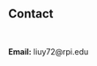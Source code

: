 <h1 id="contact"></h1>

<h2 style="margin: 60px 0px 10px;">Contact</h2>

<p>
<!-- <strong>Address:</strong> <a href="https://www.google.com/maps/place/Malone+Hall,+3400+N+Charles+St,+Baltimore,+MD+21218/@39.3262085,-76.6253679,17z/data=!3m1!4b1!4m6!3m5!1s0x89c804de59b4d18d:0x2d92398f0946a9ad!8m2!3d39.3262044!4d-76.6208832!16s%2Fg%2F11b6g45l_1?coh=164777&entry=tt">3400 N. Charles St., Baltimore, MD 21218-2625</a> -->
<br />
<!-- <strong>Office Location:</strong> Malone Hall 248 -->
<br />
<strong>Email:</strong> <email>liuy72@rpi.edu</email>
<br />
<!-- <strong>Phone:</strong> (917) 455-6945</p> -->
